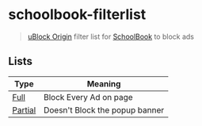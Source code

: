 # schoolbook-filterlist

> [uBlock Origin](https://ublockorigin.com/) filter list for [SchoolBook](https://schoolbook.ge/) to block ads

## Lists

| Type                                                                                                                                                                                          | Meaning                        |
| --------------------------------------------------------------------------------------------------------------------------------------------------------------------------------------------- | ------------------------------ |
| [Full](https://subscribe.adblockplus.org/?location=https://raw.githubusercontent.com/Naviamold1/schoolbook-filterlist/main/full-schoolbook-filterlist&title="Full%20-%20SchoolBook")          | Block Every Ad on page         |
| [Partial](https://subscribe.adblockplus.org/?location=https://raw.githubusercontent.com/Naviamold1/schoolbook-filterlist/main/partial-schoolbook-filterlist&title="Partial%20-%20SchoolBook") | Doesn't Block the popup banner |
